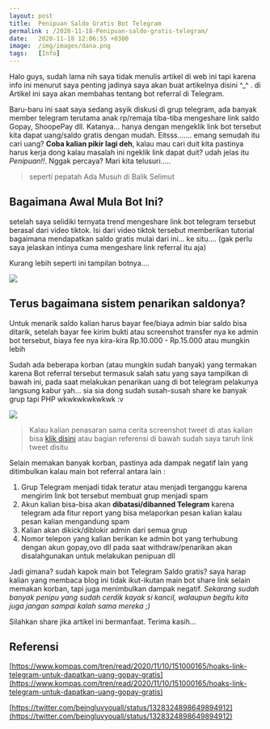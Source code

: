 ```yaml
---
layout: post
title:  Penipuan Saldo Gratis Bot Telegram
permalink : /2020-11-18-Penipuan-saldo-gratis-telegram/
date:   2020-11-18 12:06:55 +0300
image:  /img/images/dana.png
tags:   [Info]
---
```


Halo guys, sudah lama nih saya tidak menulis artikel di web ini tapi karena info ini menurut saya penting jadinya saya akan buat artikelnya disini ^_^ . di Artikel ini saya akan membahas tentang bot referral di Telegram.

Baru-baru ini saat saya sedang asyik diskusi di grup telegram, ada banyak member telegram terutama anak rp/remaja tiba-tiba mengeshare link saldo Gopay, ShoopePay dll. Katanya... hanya dengan mengeklik link bot tersebut kita dapat uang/saldo gratis dengan mudah. Eitsss....... emang semudah itu cari uang? __Coba kalian pikir lagi deh__, kalau mau cari duit kita pastinya harus kerja dong kalau masalah ini ngeklik link dapat duit? udah jelas itu *Penipuan!!*. Nggak percaya? Mari kita telusuri.....

> seperti pepatah Ada Musuh di Balik Selimut


## Bagaimana Awal Mula Bot Ini?

setelah saya selidiki ternyata trend mengeshare link bot telegram tersebut berasal dari video tiktok. Isi dari video tiktok tersebut memberikan tutorial bagaimana mendapatkan saldo gratis mulai dari ini... ke situ.... (gak perlu saya jelaskan intinya cuma mengeshare link referral itu aja) 

Kurang lebih seperti ini tampilan botnya....

![]({{site.baseurl}}/img/images/screenshot_36.png)

## Terus bagaimana sistem penarikan saldonya?

Untuk menarik saldo kalian harus bayar fee/biaya admin biar saldo bisa ditarik, setelah bayar fee kirim bukti atau screenshot transfer nya ke admin bot tersebut, biaya fee nya kira-kira Rp.10.000 - Rp.15.000 atau mungkin lebih

Sudah ada beberapa korban (atau mungkin sudah banyak) yang termakan karena Bot referral tersebut termasuk salah satu yang saya tampilkan di bawah ini, pada saat melakukan penarikan uang di bot telegram pelakunya langsung kabur yah... sia sia dong sudah susah-susah share ke banyak grup tapi PHP wkwkwkwkwkwk :v

![]({{site.baseurl}}/img/images/screenshot_33.png)


> Kalau kalian penasaran sama cerita screenshot tweet di atas kalian bisa [klik disini](https://twitter.com/beingluvyouall/status/1328324898649894912) atau bagian referensi di bawah sudah saya taruh link tweet disitu

Selain memakan banyak korban, pastinya ada dampak negatif lain yang ditimbulkan kalau main bot referral antara lain :
1. Grup Telegram menjadi tidak teratur atau menjadi terganggu karena mengirim link bot tersebut membuat grup menjadi spam
2. Akun kalian bisa-bisa akan **dibatasi/dibanned Telegram** karena telegram ada fitur report yang bisa melaporkan pesan kalian kalau pesan kalian mengandung spam
3. Kalian akan dikick/diblokir admin dari semua grup
4. Nomor telepon yang kalian berikan ke admin bot yang terhubung dengan akun gopay,ovo dll pada saat withdraw/penarikan akan disalahgunakan untuk melakukan penipuan dll

Jadi gimana? sudah kapok main bot Telegram Saldo gratis? saya harap kalian yang membaca blog ini tidak ikut-ikutan main bot share link selain memakan korban, tapi juga menimbulkan dampak negatif. _Sekarang sudah banyak penipu yang sudah cerdik kayak si kancil, walaupun begitu kita juga jangan sampai kalah sama mereka ;)_

Silahkan share jika artikel ini bermanfaat. Terima kasih...


## Referensi
[https://www.kompas.com/tren/read/2020/11/10/151000165/hoaks-link-telegram-untuk-dapatkan-uang-gopay-gratis](https://www.kompas.com/tren/read/2020/11/10/151000165/hoaks-link-telegram-untuk-dapatkan-uang-gopay-gratis)

[https://twitter.com/beingluvyouall/status/1328324898649894912](https://twitter.com/beingluvyouall/status/1328324898649894912)

